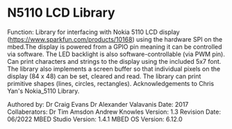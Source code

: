 N5110 LCD Library
=================

Function:              Library for interfacing with Nokia 5110 LCD display (https://www.sparkfun.com/products/10168) using 
                       the hardware SPI on the mbed.The display is powered from a GPIO pin meaning it can be controlled                              via software. The LED backlight is also software-controllable (via PWM pin). Can print characters                            and strings to the display using the included 5x7 font. The library also implements a screen buffer                          so that individual pixels on the display (84 x 48) can be set, cleared and read. The library can                              print primitive shapes (lines, circles, rectangles). Acknowledgements to Chris Yan's Nokia_5110                              Library.

Authored by:            Dr Craig Evans
                        Dr Alexander Valavanis
Date:                   2017
Collaberators:          Dr Tim Amsdon
                        Andrew Knowles
Version:                1.3
Revision Date:          06/2022 
MBED Studio Version:    1.4.1
MBED OS Version:        6.12.0
